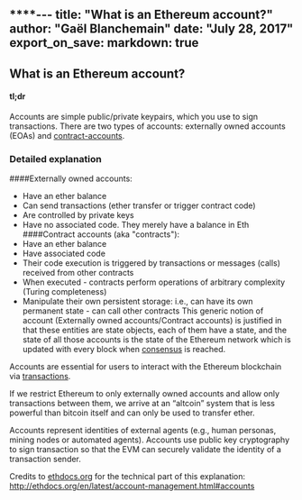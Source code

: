 ****---
title: "What is an Ethereum account?"
author: "Gaël Blanchemain"
date: "July 28, 2017"
export_on_save:
  markdown: true
---
## What is an Ethereum account?

#### tl;dr

Accounts are simple public/private keypairs, which you use to sign transactions.
There are two types of accounts: externally owned accounts (EOAs) and [contract-accounts](#contract-accounts).

### Detailed explanation

####Externally owned accounts: <a id="Externally-owned-accounts"></a>
- Have an ether balance
- Can send transactions (ether transfer or trigger contract code)
- Are controlled by private keys
- Have no associated code. They merely have a balance in Eth
####Contract accounts (aka "contracts"): <a id="contract-accounts"></a>
- Have an ether balance
- Have associated code
- Their code execution is triggered by transactions or messages (calls) received from other contracts
- When executed - contracts perform operations of arbitrary complexity (Turing completeness)
- Manipulate their own persistent storage: i.e., can have its own permanent state - can call other contracts
This generic notion of account (Externally owned accounts/Contract accounts) is justified in that these entities are state objects, each of them have a state, and the state of all those accounts is the state of the Ethereum network which is updated with every block when [consensus](/docs/Ethereum-glossary-for-newbies/blockchain-consensus.md) is reached.

Accounts are essential for users to interact with the Ethereum blockchain via [transactions](/docs/Ethereum-glossary-for-newbies/transaction.md).

If we restrict Ethereum to only externally owned accounts and allow only transactions between them, we arrive at an “altcoin” system that is less powerful than bitcoin itself and can only be used to transfer ether.

Accounts represent identities of external agents (e.g., human personas, mining nodes or automated agents). Accounts use public key cryptography to sign transaction so that the EVM can securely validate the identity of a transaction sender.

Credits  to [ethdocs.org](http://ethdocs.org) for the technical part of this explanation: http://ethdocs.org/en/latest/account-management.html#accounts